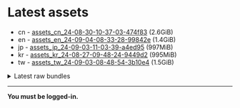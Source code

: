 # Latest assets
- cn - [assets_cn_24-08-30-10-37-03-474f83](https://github.com/ArknightsAssets/NewAssets/actions/runs/10659787141/artifacts/1880411750) (2.6GiB)
- en - [assets_en_24-09-04-08-33-28-99842e](https://github.com/ArknightsAssets/NewAssets/actions/runs/10725026334/artifacts/1897539708) (1.4GiB)
- jp - [assets_jp_24-09-03-11-03-39-a4ed95](https://github.com/ArknightsAssets/NewAssets/actions/runs/10715653353/artifacts/1894881577) (997MiB)
- kr - [assets_kr_24-08-27-09-48-24-9449d2](https://github.com/ArknightsAssets/NewAssets/actions/runs/10715653353/artifacts/1894882373) (995MiB)
- tw - [assets_tw_24-09-03-08-48-54-3b10e4](https://github.com/ArknightsAssets/NewAssets/actions/runs/10715653353/artifacts/1894913108) (1.5GiB)

<details>
<summary>Latest raw bundles</summary>

- cn - [bundles_cn_24-08-30-10-37-03-474f83](https://github.com/ArknightsAssets/NewAssets/actions/runs/10659787141/artifacts/1880412560) (652MiB)
- en - [bundles_en_24-09-04-08-33-28-99842e](https://github.com/ArknightsAssets/NewAssets/actions/runs/10725026334/artifacts/1897540626) (365MiB)
- jp - [bundles_jp_24-09-03-11-03-39-a4ed95](https://github.com/ArknightsAssets/NewAssets/actions/runs/10715653353/artifacts/1894882198) (282MiB)
- kr - [bundles_kr_24-08-27-09-48-24-9449d2](https://github.com/ArknightsAssets/NewAssets/actions/runs/10715653353/artifacts/1894882984) (280MiB)
- tw - [bundles_tw_24-09-03-08-48-54-3b10e4](https://github.com/ArknightsAssets/NewAssets/actions/runs/10715653353/artifacts/1894913888) (402MiB)

</details>

---

**You must be logged-in.**
